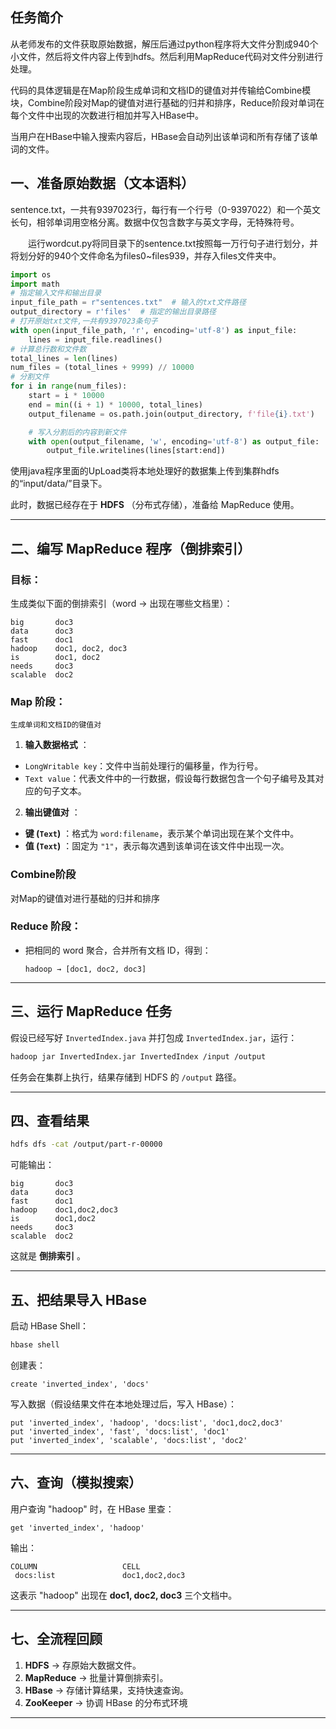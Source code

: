 ## 任务简介

从老师发布的文件获取原始数据，解压后通过python程序将大文件分割成940个小文件，然后将文件内容上传到hdfs。然后利用MapReduce代码对文件分别进行处理。

代码的具体逻辑是在Map阶段生成单词和文档ID的键值对并传输给Combine模块，Combine阶段对Map的键值对进行基础的归并和排序，Reduce阶段对单词在每个文件中出现的次数进行相加并写入HBase中。

当用户在HBase中输入搜索内容后，HBase会自动列出该单词和所有存储了该单词的文件。


## 一、准备原始数据（文本语料）

sentence.txt，一共有9397023行，每行有一个行号（0-9397022）和一个英文长句，相邻单词用空格分离。数据中仅包含数字与英文字母，无特殊符号。

  运行wordcut.py将同目录下的sentence.txt按照每一万行句子进行划分，并将划分好的940个文件命名为files0~files939，并存入files文件夹中。

```python
import os
import math
# 指定输入文件和输出目录
input_file_path = r"sentences.txt"  # 输入的txt文件路径
output_directory = r'files'  # 指定的输出目录路径
# 打开原始txt文件,一共有9397023条句子
with open(input_file_path, 'r', encoding='utf-8') as input_file:
    lines = input_file.readlines()
# 计算总行数和文件数
total_lines = len(lines)
num_files = (total_lines + 9999) // 10000
# 分割文件
for i in range(num_files):
    start = i * 10000
    end = min((i + 1) * 10000, total_lines)
    output_filename = os.path.join(output_directory, f'file{i}.txt')

    # 写入分割后的内容到新文件
    with open(output_filename, 'w', encoding='utf-8') as output_file:
        output_file.writelines(lines[start:end])
```


使用java程序里面的UpLoad类将本地处理好的数据集上传到集群hdfs的“input/data/”目录下。


此时，数据已经存在于  **HDFS** （分布式存储），准备给 MapReduce 使用。

---

## 二、编写 MapReduce 程序（倒排索引）

### 目标：

生成类似下面的倒排索引（word → 出现在哪些文档里）：

```
big       doc3
data      doc3
fast      doc1
hadoop    doc1, doc2, doc3
is        doc1, doc2
needs     doc3
scalable  doc2
```

### Map 阶段：

    生成单词和文档ID的键值对

1. **输入数据格式** ：

* `LongWritable key`：文件中当前处理行的偏移量，作为行号。
* `Text value`：代表文件中的一行数据，假设每行数据包含一个句子编号及其对应的句子文本。

2. **输出键值对** ：

* **键 (`Text`)** ：格式为 `word:filename`，表示某个单词出现在某个文件中。
* **值 (`Text`)** ：固定为 `"1"`，表示每次遇到该单词在该文件中出现一次。



### Combine阶段

 对Map的键值对进行基础的归并和排序




### Reduce 阶段：

* 把相同的 word 聚合，合并所有文档 ID，得到：
  ```
  hadoop → [doc1, doc2, doc3]
  ```

---

## 三、运行 MapReduce 任务

假设已经写好 `InvertedIndex.java` 并打包成 `InvertedIndex.jar`，运行：

```bash
hadoop jar InvertedIndex.jar InvertedIndex /input /output
```

任务会在集群上执行，结果存储到 HDFS 的 `/output` 路径。

---

## 四、查看结果

```bash
hdfs dfs -cat /output/part-r-00000
```

可能输出：

```
big       doc3
data      doc3
fast      doc1
hadoop    doc1,doc2,doc3
is        doc1,doc2
needs     doc3
scalable  doc2
```

这就是  **倒排索引** 。

---

## 五、把结果导入 HBase

启动 HBase Shell：

```bash
hbase shell
```

创建表：

```hbase
create 'inverted_index', 'docs'
```

写入数据（假设结果文件在本地处理过后，写入 HBase）：

```hbase
put 'inverted_index', 'hadoop', 'docs:list', 'doc1,doc2,doc3'
put 'inverted_index', 'fast', 'docs:list', 'doc1'
put 'inverted_index', 'scalable', 'docs:list', 'doc2'
```

---

## 六、查询（模拟搜索）

用户查询 "hadoop" 时，在 HBase 里查：

```hbase
get 'inverted_index', 'hadoop'
```

输出：

```
COLUMN                   CELL
 docs:list               doc1,doc2,doc3
```

这表示 "hadoop" 出现在 **doc1, doc2, doc3** 三个文档中。

---

## 七、全流程回顾

1. **HDFS** → 存原始大数据文件。
2. **MapReduce** → 批量计算倒排索引。
3. **HBase** → 存储计算结果，支持快速查询。
4. **ZooKeeper** → 协调 HBase 的分布式环境

---
